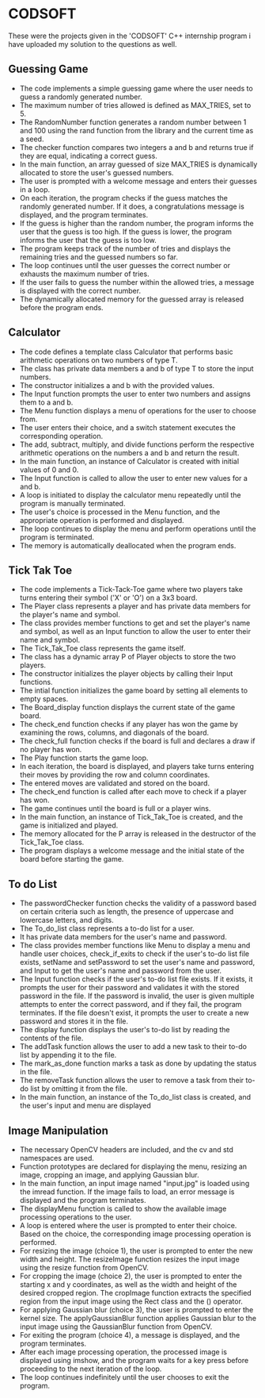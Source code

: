# CODSOFT

These were the projects given in the 'CODSOFT' C++ internship program i have uploaded my solution to the questions as well.


## Guessing Game
* The code implements a simple guessing game where the user needs to guess a randomly generated number.
* The maximum number of tries allowed is defined as MAX_TRIES, set to 5.
* The RandomNumber function generates a random number between 1 and 100 using the rand function from the <cstdlib> library and the current time as a seed.
* The checker function compares two integers a and b and returns true if they are equal, indicating a correct guess.
* In the main function, an array guessed of size MAX_TRIES is dynamically allocated to store the user's guessed numbers.
* The user is prompted with a welcome message and enters their guesses in a loop.
* On each iteration, the program checks if the guess matches the randomly generated number. If it does, a congratulations message is displayed, and the program terminates.
* If the guess is higher than the random number, the program informs the user that the guess is too high. If the guess is lower, the program informs the user that the guess is too low.
* The program keeps track of the number of tries and displays the remaining tries and the guessed numbers so far.
* The loop continues until the user guesses the correct number or exhausts the maximum number of tries.
* If the user fails to guess the number within the allowed tries, a message is displayed with the correct number.
* The dynamically allocated memory for the guessed array is released before the program ends.

## Calculator
* The code defines a template class Calculator that performs basic arithmetic operations on two numbers of type T.
* The class has private data members a and b of type T to store the input numbers.
* The constructor initializes a and b with the provided values.
* The Input function prompts the user to enter two numbers and assigns them to a and b.
* The Menu function displays a menu of operations for the user to choose from.
* The user enters their choice, and a switch statement executes the corresponding operation.
* The add, subtract, multiply, and divide functions perform the respective arithmetic operations on the numbers a and b and return the result.
* In the main function, an instance of Calculator is created with initial values of 0 and 0.
* The Input function is called to allow the user to enter new values for a and b.
* A loop is initiated to display the calculator menu repeatedly until the program is manually terminated.
* The user's choice is processed in the Menu function, and the appropriate operation is performed and displayed.
* The loop continues to display the menu and perform operations until the program is terminated.
* The memory is automatically deallocated when the program ends.

## Tick Tak Toe
* The code implements a Tick-Tack-Toe game where two players take turns entering their symbol ('X' or 'O') on a 3x3 board.
* The Player class represents a player and has private data members for the player's name and symbol.
* The class provides member functions to get and set the player's name and symbol, as well as an Input function to allow the user to enter their name and symbol.
* The Tick_Tak_Toe class represents the game itself.
* The class has a dynamic array P of Player objects to store the two players.
* The constructor initializes the player objects by calling their Input functions.
* The intial function initializes the game board by setting all elements to empty spaces.
* The Board_display function displays the current state of the game board.
* The check_end function checks if any player has won the game by examining the rows, columns, and diagonals of the board.
* The check_full function checks if the board is full and declares a draw if no player has won.
* The Play function starts the game loop.
* In each iteration, the board is displayed, and players take turns entering their moves by providing the row and column coordinates.
* The entered moves are validated and stored on the board.
* The check_end function is called after each move to check if a player has won.
* The game continues until the board is full or a player wins.
* In the main function, an instance of Tick_Tak_Toe is created, and the game is initialized and played.
* The memory allocated for the P array is released in the destructor of the Tick_Tak_Toe class.
* The program displays a welcome message and the initial state of the board before starting the game.

## To do List
* The passwordChecker function checks the validity of a password based on certain criteria such as length, the presence of uppercase and lowercase letters, and digits.
* The To_do_list class represents a to-do list for a user.
* It has private data members for the user's name and password.
* The class provides member functions like Menu to display a menu and handle user choices, check_if_exits to check if the user's to-do list file exists, setName and setPassword to set the user's name and password, and Input to get the user's name and password from the user.
* The Input function checks if the user's to-do list file exists. If it exists, it prompts the user for their password and validates it with the stored password in the file. If the password is invalid, the user is given multiple attempts to enter the correct password, and if they fail, the program terminates. If the file doesn't exist, it prompts the user to create a new password and stores it in the file.
* The display function displays the user's to-do list by reading the contents of the file.
* The addTask function allows the user to add a new task to their to-do list by appending it to the file.
* The mark_as_done function marks a task as done by updating the status in the file.
* The removeTask function allows the user to remove a task from their to-do list by omitting it from the file.
* In the main function, an instance of the To_do_list class is created, and the user's input and menu are displayed

## Image Manipulation
* The necessary OpenCV headers are included, and the cv and std namespaces are used.
* Function prototypes are declared for displaying the menu, resizing an image, cropping an image, and applying Gaussian blur.
* In the main function, an input image named "input.jpg" is loaded using the imread function. If the image fails to load, an error message is displayed and the program terminates.
* The displayMenu function is called to show the available image processing operations to the user.
* A loop is entered where the user is prompted to enter their choice. Based on the choice, the corresponding image processing operation is performed.
* For resizing the image (choice 1), the user is prompted to enter the new width and height. The resizeImage function resizes the input image using the resize function from OpenCV.
* For cropping the image (choice 2), the user is prompted to enter the starting x and y coordinates, as well as the width and height of the desired cropped region. The cropImage function extracts the specified region from the input image using the Rect class and the () operator.
* For applying Gaussian blur (choice 3), the user is prompted to enter the kernel size. The applyGaussianBlur function applies Gaussian blur to the input image using the GaussianBlur function from OpenCV.
* For exiting the program (choice 4), a message is displayed, and the program terminates.
* After each image processing operation, the processed image is displayed using imshow, and the program waits for a key press before proceeding to the next iteration of the loop.
* The loop continues indefinitely until the user chooses to exit the program.
